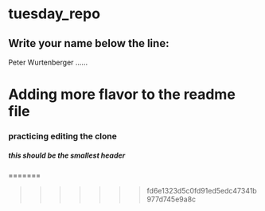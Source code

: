 # tuesday_repo

Write your name below the line:
--------------------------------------------------------

Peter Wurtenberger
......
# Adding more flavor to the readme file
### practicing editing the clone
##### this should be the smallest header
=======
>>>>>>> fd6e1323d5c0fd91ed5edc47341b977d745e9a8c
